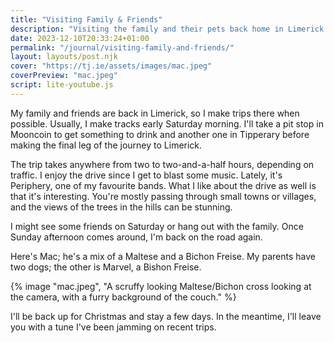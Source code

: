 ```yaml
---
title: "Visiting Family & Friends"
description: "Visiting the family and their pets back home in Limerick."
date: 2023-12-10T20:33:24+01:00
permalink: "/journal/visiting-family-and-friends/"
layout: layouts/post.njk
cover: "https://tj.ie/assets/images/mac.jpeg"
coverPreview: "mac.jpeg"
script: lite-youtube.js
---
```


My family and friends are back in Limerick, so I make trips there when possible. Usually, I make tracks early Saturday morning. I'll take a pit stop in Mooncoin to get something to drink and another one in Tipperary before making the final leg of the journey to Limerick.

The trip takes anywhere from two to two-and-a-half hours, depending on traffic. I enjoy the drive since I get to blast some music. Lately, it's Periphery, one of my favourite bands. What I like about the drive as well is that it's interesting. You're mostly passing through small towns or villages, and the views of the trees in the hills can be stunning.

I might see some friends on Saturday or hang out with the family. Once Sunday afternoon comes around, I'm back on the road again.

Here's Mac; he's a mix of a Maltese and a Bichon Freise. My parents have two dogs; the other is Marvel, a Bishon Freise.

{% image "mac.jpeg", "A scruffy looking Maltese/Bichon cross looking at the camera, with a furry background of the couch." %}

I'll be back up for Christmas and stay a few days. In the meantime, I'll leave you with a tune I've been jamming on recent trips.

<lite-youtube videoid="Ppg8kpG-lio" playlabel="Play: Atropos by Periphery"></lite-youtube>
